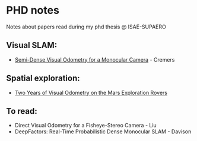 # PHD notes

Notes about papers read during my phd thesis @ ISAE-SUPAERO

Visual SLAM:
---
* [Semi-Dense Visual Odometry for a Monocular Camera](paper_notes/semidense_VO_mono) - Cremers

Spatial exploration:
---

* [Two Years of Visual Odometry on the Mars Exploration Rovers
](paper_notes/semidense_VO_mono.md)

To read:
---
* Direct Visual Odometry for a Fisheye-Stereo Camera - Liu
* DeepFactors: Real-Time Probabilistic
Dense Monocular SLAM - Davison

